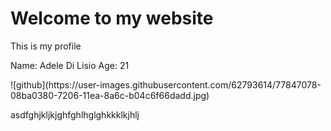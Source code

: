 <html xmlns="http://www.w3.org/1999/xhtml" >
<head>

</head>
<body>
<h1>Welcome to my website</h1>
<p>This is my profile</p>
 <p> Name: Adele Di Lisio
  Age: 21</p>
![github](https://user-images.githubusercontent.com/62793614/77847078-08ba0380-7206-11ea-8a6c-b04c6f66dadd.jpg)
 <p>asdfghjkljkjghfghlhglghkkklkjhlj</p>
</body>
</html>
